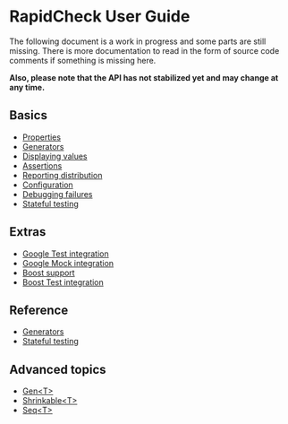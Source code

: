 # RapidCheck User Guide

The following document is a work in progress and some parts are still missing. There is more documentation to read in the form of source code comments if something is missing here.

**Also, please note that the API has not stabilized yet and may change at any time.**

## Basics

- [Properties](properties.md)
- [Generators](generators.md)
- [Displaying values](displaying.md)
- [Assertions](assertions.md)
- [Reporting distribution](distribution.md)
- [Configuration](configuration.md)
- [Debugging failures](debugging.md)
- [Stateful testing](state.md)

## Extras

- [Google Test integration](gtest.md)
- [Google Mock integration](gmock.md)
- [Boost support](boost.md)
- [Boost Test integration](boost_test.md)

## Reference

- [Generators](generators_ref.md)
- [Stateful testing](state_ref.md)

## Advanced topics

- [Gen\<T\>](Gen.md)
- [Shrinkable\<T\>](Shrinkable.md)
- [Seq\<T\>](Seq.md)
